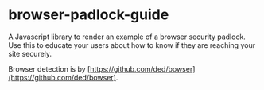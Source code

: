 browser-padlock-guide
=====================

A Javascript library to render an example of a browser security padlock. Use this to educate your users about how to know if they are reaching your site securely.

Browser detection is by [https://github.com/ded/bowser](https://github.com/ded/bowser).
